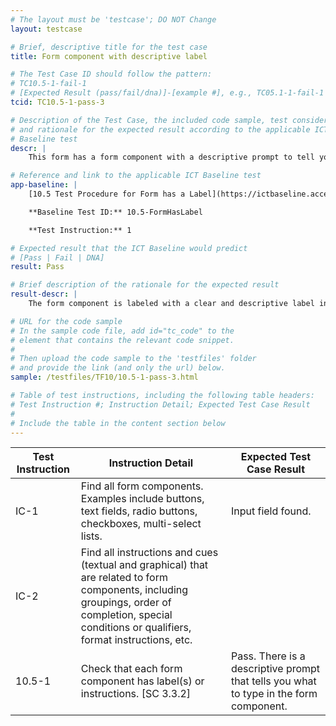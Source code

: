 ```yaml
---
# The layout must be 'testcase'; DO NOT Change
layout: testcase

# Brief, descriptive title for the test case
title: Form component with descriptive label

# The Test Case ID should follow the pattern: 
# TC10.5-1-fail-1
# [Expected Result (pass/fail/dna)]-[example #], e.g., TC05.1-1-fail-1
tcid: TC10.5-1-pass-3

# Description of the Test Case, the included code sample, test considerations,
# and rationale for the expected result according to the applicable ICT
# Baseline test
descr: |
    This form has a form component with a descriptive prompt to tell you what to type, it passes 10.5

# Reference and link to the applicable ICT Baseline test
app-baseline: |
    [10.5 Test Procedure for Form has a Label](https://ictbaseline.access-board.gov/10Forms/#105-test-procedure-for-form-has-a-label)

    **Baseline Test ID:** 10.5-FormHasLabel

    **Test Instruction:** 1

# Expected result that the ICT Baseline would predict
# [Pass | Fail | DNA]
result: Pass

# Brief description of the rationale for the expected result
result-descr: |
    The form component is labeled with a clear and descriptive label instead of a basic prompt.

# URL for the code sample
# In the sample code file, add id="tc_code" to the 
# element that contains the relevant code snippet.
#
# Then upload the code sample to the 'testfiles' folder 
# and provide the link (and only the url) below.
sample: /testfiles/TF10/10.5-1-pass-3.html

# Table of test instructions, including the following table headers: 
# Test Instruction #; Instruction Detail; Expected Test Case Result
#
# Include the table in the content section below
---
```

| Test Instruction | Instruction Detail | Expected Test Case Result |
|------------------|--------------------|---------------------------|
| IC-1| Find all form components. Examples include buttons, text fields, radio buttons, checkboxes, multi-select lists.| Input field found. |
| IC-2| Find all instructions and cues (textual and graphical) that are related to form components, including groupings, order of completion, special conditions or qualifiers, format instructions, etc.| |
| 10.5-1 | Check that each form component has label(s) or instructions. [SC 3.3.2]  | Pass. There is a descriptive prompt that tells you what to type in the form component. |